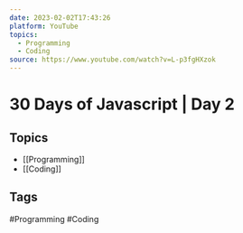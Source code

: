 ```yaml
---
date: 2023-02-02T17:43:26
platform: YouTube
topics:
  - Programming
  - Coding
source: https://www.youtube.com/watch?v=L-p3fgHXzok
---
```

# 30 Days of Javascript | Day 2

## Topics
- [[Programming]]
- [[Coding]]

## Tags
#Programming #Coding